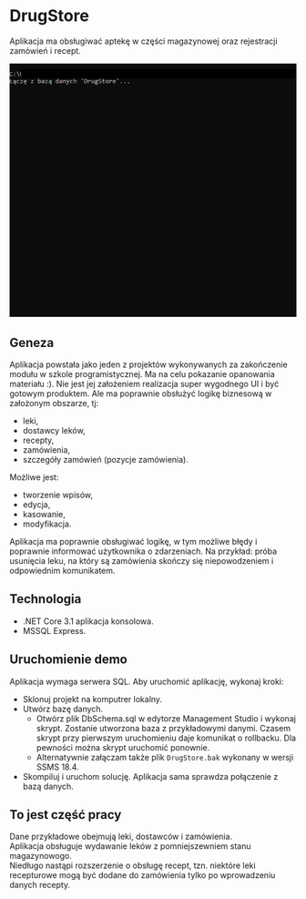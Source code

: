 # DrugStore

Aplikacja ma obsługiwać aptekę w części magazynowej oraz rejestracji zamówień i recept.

![Demonstracja menu dostawców](img/suppliers.gif)

## Geneza

Aplikacja powstała jako jeden z projektów wykonywanych za zakończenie modułu w szkole programistycznej. Ma na celu pokazanie opanowania materiału :). Nie jest jej założeniem realizacja super wygodnego UI i być gotowym produktem. Ale ma poprawnie obsłużyć logikę biznesową w założonym obszarze, tj:

- leki,
- dostawcy leków,
- recepty,
- zamówienia,
- szczegóły zamówień (pozycje zamówienia).

Możliwe jest:

- tworzenie wpisów,
- edycja,
- kasowanie,
- modyfikacja.

Aplikacja ma poprawnie obsługiwać logikę, w tym możliwe błędy i poprawnie informować użytkownika o zdarzeniach. Na przykład: próba usunięcia leku, na który są zamówienia skończy się niepowodzeniem i odpowiednim komunikatem.

## Technologia

- .NET Core 3.1 aplikacja konsolowa.
- MSSQL Express.

## Uruchomienie demo

Aplikacja wymaga serwera SQL. Aby uruchomić aplikację, wykonaj kroki:

- Sklonuj projekt na komputrer lokalny.
- Utwórz bazę danych.
  - Otwórz plik DbSchema.sql w edytorze Management Studio i wykonaj skrypt. Zostanie utworzona baza z przykładowymi danymi. Czasem skrypt przy pierwszym uruchomieniu daje komunikat o rollbacku. Dla pewności można skrypt uruchomić ponownie.
  - Alternatywnie załączam także plik `DrugStore.bak` wykonany w wersji SSMS 18.4.
- Skompiluj i uruchom solucję. Aplikacja sama sprawdza połączenie z bazą danych.

## To jest część pracy

Dane przykładowe obejmują leki, dostawców i zamówienia.  
Aplikacja obsługuje wydawanie leków z pomniejszewniem stanu magazynowogo.  
Niedługo nastąpi rozszerzenie o obsługę recept, tzn. niektóre leki recepturowe mogą być dodane do zamówienia tylko po wprowadzeniu danych recepty.
